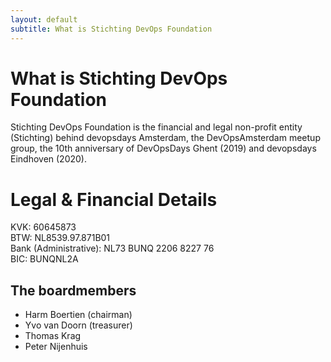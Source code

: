 ```yaml
---
layout: default
subtitle: What is Stichting DevOps Foundation
---
```


# What is Stichting DevOps Foundation

Stichting DevOps Foundation is the financial and legal non-profit entity (Stichting) behind devopsdays Amsterdam, the DevOpsAmsterdam meetup group, the 10th anniversary of DevOpsDays Ghent (2019) and devopsdays Eindhoven (2020). 

# Legal & Financial Details
KVK: 60645873  
BTW: NL8539.97.871B01  
Bank (Administrative): NL73 BUNQ 2206 8227 76  
BIC: BUNQNL2A  

## The boardmembers

* Harm Boertien (chairman)
* Yvo van Doorn (treasurer)
* Thomas Krag
* Peter Nijenhuis
